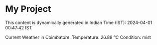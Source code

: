# My Project

This content is dynamically generated in Indian Time (IST): 2024-04-01 00:47:42 IST


Current Weather in Coimbatore:
Temperature: 26.88 °C
Condition: mist
